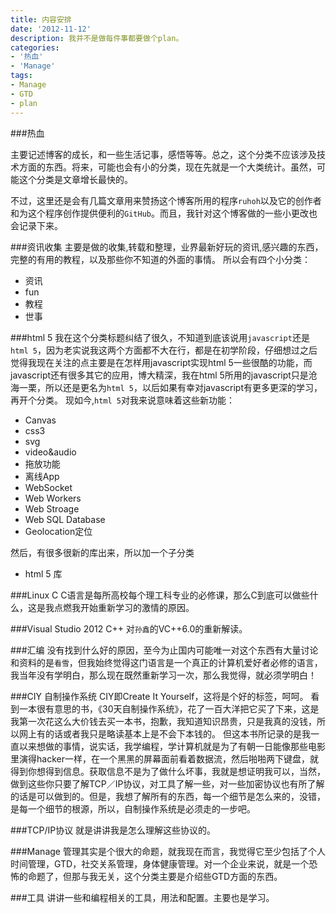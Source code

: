 ```yaml
---
title: 内容安排
date: '2012-11-12'
description: 我并不是做每件事都要做个plan。
categories:
- '热血'
- 'Manage'
tags:
- Manage
- GTD
- plan
---
```


###热血

主要记述博客的成长，和一些生活记事，感悟等等。总之，这个分类不应该涉及技术方面的东西。将来，可能也会有小的分类，现在先就是一个大类统计。虽然，可能这个分类是文章增长最快的。

不过，这里还是会有几篇文章用来赞扬这个博客所用的程序`ruhoh`以及它的创作者和为这个程序创作提供便利的`GitHub`。而且，我针对这个博客做的一些小更改也会记录下来。

###资讯收集
主要是做的收集,转载和整理，业界最新好玩的资讯,感兴趣的东西，完整的有用的教程，以及那些你不知道的外面的事情。
所以会有四个小分类：

* 资讯
* fun
* 教程
* 世事

###html 5
我在这个分类标题纠结了很久，不知道到底该说用`javascript`还是`html 5`，因为老实说我这两个方面都不大在行，都是在初学阶段，仔细想过之后觉得我现在关注的点主要是在怎样用javascript实现html 5一些很酷的功能，而javascript还有很多其它的应用，博大精深，我在html 5所用的javascript只是沧海一栗，所以还是更名为`html 5`，以后如果有幸对javascript有更多更深的学习，再开个分类。
现如今,`html 5`对我来说意味着这些新功能：

- Canvas
- css3
- svg
- video&audio
- 拖放功能
- 离线App
- WebSocket
- Web Workers
- Web Stroage
- Web SQL Database
- Geolocation定位

然后，有很多很新的库出来，所以加一个子分类

- html 5 库

###Linux C
C语言是每所高校每个理工科专业的必修课，那么C到底可以做些什么，这是我点燃我开始重新学习的激情的原因。

###Visual Studio 2012 C++
对`孙鑫`的VC++6.0的重新解读。

###汇编
没有找到什么好的原因，至今为止国内可能唯一对这个东西有大量讨论和资料的是`看雪`，但我始终觉得这门语言是一个真正的计算机爱好者必修的语言，我当年没有学明白，那么现在既然重新学习一次，那么我觉得，就必须学明白！

###CIY 自制操作系统
CIY即Create It Yourself，这将是个好的标签，呵呵。
看到一本很有意思的书，《30天自制操作系统》，花了一百大洋把它买了下来，这是我第一次花这么大价钱去买一本书，抱歉，我知道知识昂贵，只是我真的没钱，所以网上有的话或者我只是略读基本上是不会下本钱的。
但这本书所记录的是我一直以来想做的事情，说实话，我学编程，学计算机就是为了有朝一日能像那些电影里演得hacker一样，在一个黑黑的屏幕面前看着数据流，然后啪啪两下键盘，就得到你想得到信息。获取信息不是为了做什么坏事，我就是想证明我可以，当然，做到这些你只要了解TCP／IP协议，对工具了解一些，对一些加密协议也有所了解的话是可以做到的。但是，我想了解所有的东西，每一个细节是怎么来的，没错，是每一个细节的根源，所以，自制操作系统是必须走的一步吧。

###TCP/IP协议
就是讲讲我是怎么理解这些协议的。

###Manage
管理其实是个很大的命题，就我现在而言，我觉得它至少包括了个人时间管理，GTD，社交关系管理，身体健康管理。对一个企业来说，就是一个恐怖的命题了，但那与我无关，这个分类主要是介绍些GTD方面的东西。

###工具
讲讲一些和编程相关的工具，用法和配置。主要也是学习。
